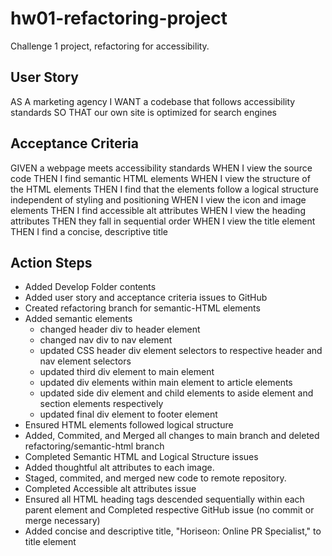 # hw01-refactoring-project
Challenge 1 project, refactoring for accessibility. 

## User Story
AS A marketing agency
I WANT a codebase that follows accessibility standards
SO THAT our own site is optimized for search engines

## Acceptance Criteria 
GIVEN a webpage meets accessibility standards
WHEN I view the source code
THEN I find semantic HTML elements
WHEN I view the structure of the HTML elements
THEN I find that the elements follow a logical structure independent of styling and positioning
WHEN I view the icon and image elements
THEN I find accessible alt attributes
WHEN I view the heading attributes
THEN they fall in sequential order
WHEN I view the title element
THEN I find a concise, descriptive title


## Action Steps
- Added Develop Folder contents
- Added user story and acceptance criteria issues to GitHub
- Created refactoring branch for semantic-HTML elements
- Added semantic elements
    - changed header div to header element
    - changed nav div to nav element
    - updated CSS header div element selectors to respective header and nav element selectors 
    - updated third div element to main element 
    - updated div elements within main element to article elements
    - updated side div element and child elements to aside element and section elements respectively
    - updated final div element to footer element 
- Ensured HTML elements followed logical structure
- Added, Commited, and Merged all changes to main branch and deleted refactoring/semantic-html branch
- Completed Semantic HTML and Logical Structure issues 
- Added thoughtful alt attributes to each image. 
- Staged, commited, and merged new code to remote repository.
- Completed Accessible alt attributes issue
- Ensured all HTML heading tags descended sequentially within each parent element and Completed respective GitHub issue (no commit or merge necessary)
- Added concise and descriptive title, "Horiseon: Online PR Specialist," to title element


